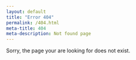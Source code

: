 ```yaml
---
layout: default
title: "Error 404"
permalink: /404.html
meta-title: 404
meta-description: Not found page
---
```


Sorry, the page your are looking for does not exist.
